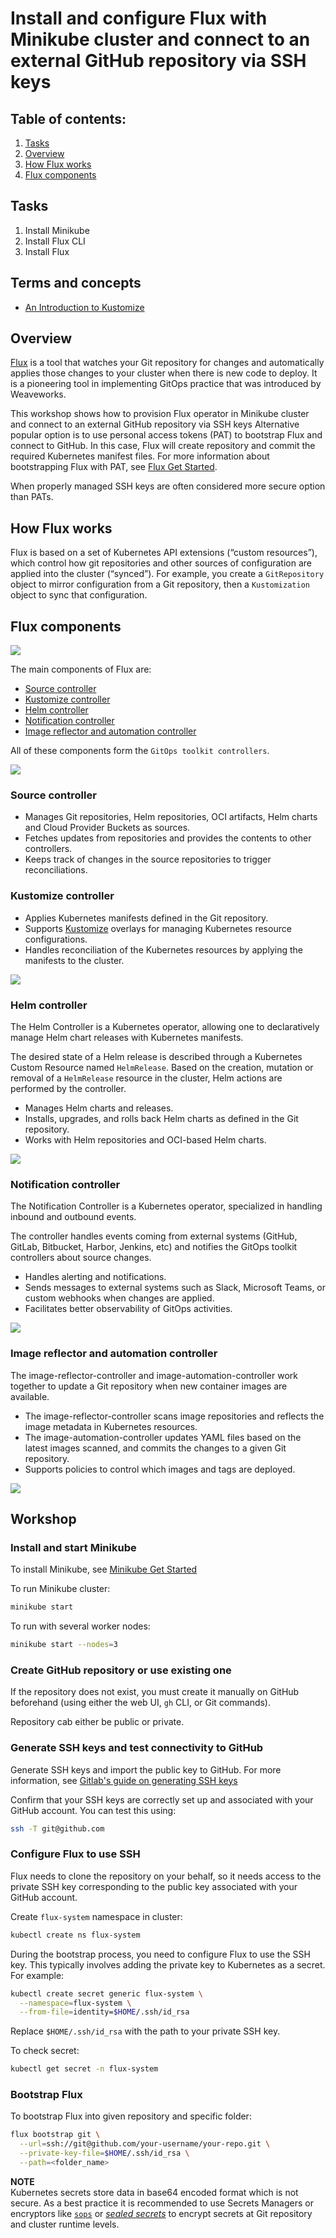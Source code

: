 # Install and configure Flux with Minikube cluster and connect to an external GitHub repository via SSH keys

## Table of contents:
1. [Tasks](#tasks)
2. [Overview](#overview)
3. [How Flux works](#how-flux-works)
4. [Flux components](#flux-components)

## Tasks
1. Install Minikube
2. Install Flux CLI
3. Install Flux

## Terms and concepts
- [An Introduction to Kustomize](https://blog.scottlowe.org/2019/09/13/an-introduction-to-kustomize/)

## Overview

[Flux](https://fluxcd.io/flux/) is a tool that watches your Git repository for changes and automatically applies those changes to your cluster when there is new code to deploy. It is a pioneering tool in implementing GitOps practice that was introduced by Weaveworks. 

This workshop shows how to provision Flux operator in Minikube cluster and connect to an external GitHub repository via SSH keys Alternative popular option is to use personal access tokens (PAT) to bootstrap Flux and connect to GitHub. In this case, Flux will create repository and commit the required Kubernetes manifest files. For more information about bootstrapping Flux with PAT, see [Flux Get Started](https://fluxcd.io/flux/get-started/).

When properly managed SSH keys are often considered more secure option than PATs.

## How Flux works

Flux is based on a set of Kubernetes API extensions (“custom resources”), which control how git repositories and other sources of configuration are applied into the cluster (“synced”). For example, you create a `GitRepository` object to mirror configuration from a Git repository, then a `Kustomization` object to sync that configuration.

## Flux components

![](../img/flux_architecture.png)

The main components of Flux are:
- [Source controller](https://fluxcd.io/flux/components/source/)
- [Kustomize controller](https://fluxcd.io/flux/components/kustomize/)
- [Helm controller](https://fluxcd.io/flux/components/helm/)
- [Notification controller](https://fluxcd.io/flux/components/notification/)
- [Image reflector and automation controller](https://fluxcd.io/flux/components/image/)

All of these components form the `GitOps toolkit controllers`.

![](../img/git_repository.png)

### Source controller
- Manages Git repositories, Helm repositories, OCI artifacts, Helm charts and Cloud Provider Buckets as sources.
- Fetches updates from repositories and provides the contents to other controllers.
- Keeps track of changes in the source repositories to trigger reconciliations.

### Kustomize controller

- Applies Kubernetes manifests defined in the Git repository.
- Supports [Kustomize](https://kustomize.io/) overlays for managing Kubernetes resource configurations.
- Handles reconciliation of the Kubernetes resources by applying the manifests to the cluster.

![](../img/kustomize.png)

### Helm controller

The Helm Controller is a Kubernetes operator, allowing one to declaratively manage Helm chart releases with Kubernetes manifests.

The desired state of a Helm release is described through a Kubernetes Custom Resource named `HelmRelease`. Based on the creation, mutation or removal of a `HelmRelease` resource in the cluster, Helm actions are performed by the controller.

- Manages Helm charts and releases.
- Installs, upgrades, and rolls back Helm charts as defined in the Git repository.
- Works with Helm repositories and OCI-based Helm charts.

![](../img/helm.png)

### Notification controller

The Notification Controller is a Kubernetes operator, specialized in handling inbound and outbound events.

The controller handles events coming from external systems (GitHub, GitLab, Bitbucket, Harbor, Jenkins, etc) and notifies the GitOps toolkit controllers about source changes.

- Handles alerting and notifications.
- Sends messages to external systems such as Slack, Microsoft Teams, or custom webhooks when changes are applied.
- Facilitates better observability of GitOps activities.

![](../img/notification.png)

### Image reflector and automation controller

The image-reflector-controller and image-automation-controller work together to update a Git repository when new container images are available.

- The image-reflector-controller scans image repositories and reflects the image metadata in Kubernetes resources.
- The image-automation-controller updates YAML files based on the latest images scanned, and commits the changes to a given Git repository.
- Supports policies to control which images and tags are deployed.

![](../img/image_controller.png)

## Workshop

### Install and start Minikube

To install Minikube, see [Minikube Get Started](https://minikube.sigs.k8s.io/docs/start/?arch=%2Flinux%2Fx86-64%2Fstable%2Fbinary+download)

To run Minikube cluster:
```bash
minikube start
```

To run with several worker nodes:
```bash
minikube start --nodes=3
```

### Create GitHub repository or use existing one

If the repository does not exist, you must create it manually on GitHub beforehand (using either the web UI, `gh` CLI, or Git commands).

Repository cab either be public or private.

### Generate SSH keys and test connectivity to GitHub

Generate SSH keys and import the public key to GitHub. For more information, see [Gitlab's guide on generating SSH keys](https://docs.gitlab.com/ee/user/ssh.html)

Confirm that your SSH keys are correctly set up and associated with your GitHub account. You can test this using:
```bash
ssh -T git@github.com
```

### Configure Flux to use SSH

Flux needs to clone the repository on your behalf, so it needs access to the private SSH key corresponding to the public key associated with your GitHub account.

Create `flux-system` namespace in cluster:
```bash
kubectl create ns flux-system
```

During the bootstrap process, you need to configure Flux to use the SSH key. This typically involves adding the private key to Kubernetes as a secret. For example:
```bash
kubectl create secret generic flux-system \
  --namespace=flux-system \
  --from-file=identity=$HOME/.ssh/id_rsa
```

Replace `$HOME/.ssh/id_rsa` with the path to your private SSH key.

To check secret:
```bash
kubectl get secret -n flux-system
```

### Bootstrap Flux

To bootstrap Flux into given repository and specific folder:
```bash
flux bootstrap git \
  --url=ssh://git@github.com/your-username/your-repo.git \
  --private-key-file=$HOME/.ssh/id_rsa \
  --path=<folder_name>
```

**NOTE**  
Kubernetes secrets store data in base64 encoded format which is not secure. As a best practice it is recommended to use Secrets Managers or encryptors like [`sops`](https://maxat-akbanov.com/securing-secrets-with-sops-an-introduction) or [*sealed secrets*](https://github.com/bitnami-labs/sealed-secrets) to encrypt secrets at Git repository and cluster runtime levels.
